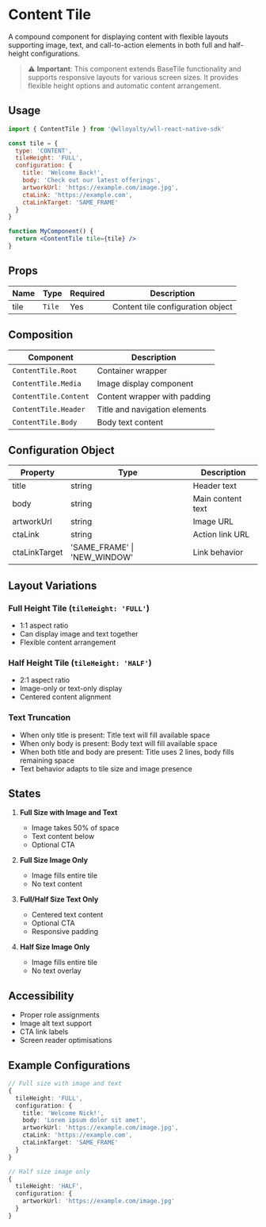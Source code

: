 # Content Tile

A compound component for displaying content with flexible layouts supporting image, text, and call-to-action elements in both full and half-height configurations.

> ⚠️ **Important**: This component extends BaseTile functionality and supports responsive layouts for various screen sizes. It provides flexible height options and automatic content arrangement.

## Usage

```jsx
import { ContentTile } from '@wlloyalty/wll-react-native-sdk'

const tile = {
  type: 'CONTENT',
  tileHeight: 'FULL',
  configuration: {
    title: 'Welcome Back!',
    body: 'Check out our latest offerings',
    artworkUrl: 'https://example.com/image.jpg',
    ctaLink: 'https://example.com',
    ctaLinkTarget: 'SAME_FRAME'
  }
}

function MyComponent() {
  return <ContentTile tile={tile} />
}
```

## Props

| Name | Type | Required | Description |
|------|------|----------|-------------|
| tile | `Tile` | Yes | Content tile configuration object |

## Composition

| Component | Description |
|-----------|-------------|
| `ContentTile.Root` | Container wrapper |
| `ContentTile.Media` | Image display component |
| `ContentTile.Content` | Content wrapper with padding |
| `ContentTile.Header` | Title and navigation elements |
| `ContentTile.Body` | Body text content |

## Configuration Object

| Property | Type | Description |
|----------|------|-------------|
| title | string | Header text |
| body | string | Main content text |
| artworkUrl | string | Image URL |
| ctaLink | string | Action link URL |
| ctaLinkTarget | 'SAME_FRAME' \| 'NEW_WINDOW' | Link behavior |

## Layout Variations

### Full Height Tile (`tileHeight: 'FULL'`)
- 1:1 aspect ratio
- Can display image and text together
- Flexible content arrangement

### Half Height Tile (`tileHeight: 'HALF'`)
- 2:1 aspect ratio
- Image-only or text-only display
- Centered content alignment

### Text Truncation
- When only title is present: Title text will fill available space
- When only body is present: Body text will fill available space
- When both title and body are present: Title uses 2 lines, body fills remaining space
- Text behavior adapts to tile size and image presence

## States

1. **Full Size with Image and Text**
   - Image takes 50% of space
   - Text content below
   - Optional CTA

2. **Full Size Image Only**
   - Image fills entire tile
   - No text content

3. **Full/Half Size Text Only**
   - Centered text content
   - Optional CTA
   - Responsive padding

4. **Half Size Image Only**
   - Image fills entire tile
   - No text overlay

## Accessibility

- Proper role assignments
- Image alt text support
- CTA link labels
- Screen reader optimisations

## Example Configurations

```typescript
// Full size with image and text
{
  tileHeight: 'FULL',
  configuration: {
    title: 'Welcome Nick!',
    body: 'Lorem ipsum dolor sit amet',
    artworkUrl: 'https://example.com/image.jpg',
    ctaLink: 'https://example.com',
    ctaLinkTarget: 'SAME_FRAME'
  }
}

// Half size image only
{
  tileHeight: 'HALF',
  configuration: {
    artworkUrl: 'https://example.com/image.jpg'
  }
}